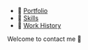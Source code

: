 [](https://pbs.twimg.com/media/D_rFr1fVUAEMB6i?format=jpg)

- :art: [Portfolio](https://did0es.me)
- :wrench: [Skills](https://scrapbox.io/did0es/出来る・出来ない)
- :luggage: [Work History](https://www.wantedly.com/id/did0es)

Welcome to contact me :wave:
